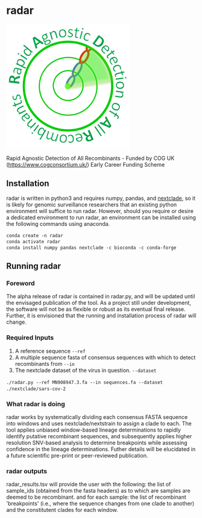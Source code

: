 # radar
![logo](./logo.png)

Rapid Agnostic Detection of All Recombinants - Funded by COG UK (https://www.cogconsortium.uk/) Early Career Funding Scheme

## Installation
radar is written in python3 and requires numpy, pandas, and [nextclade](https://github.com/nextstrain/nextclade/blob/master/docs/user/nextclade-cli.md), so it is likely for genomic surveillance researchers that an existing python environment will suffice to run radar. However, should you require or desire a dedicated environment to run radar, an environment can be installed using the following commands using anaconda.

```
conda create -n radar
conda activate radar
conda install numpy pandas nextclade -c bioconda -c conda-forge
```

## Running radar
### Foreword
The alpha release of radar is contained in radar.py, and will be updated until the envisaged publication of the tool. As a project still under development, the software will not be as flexible or robust as its eventual final release. Further, it is envisioned that the running and installation process of radar will change.

### Required Inputs
1. A reference sequence ```--ref```
2. A multiple sequence fasta of consensus sequences with which to detect recombinants from ```--in```
3. The nextclade dataset of the virus in question. ```--dataset```

```./radar.py --ref MN908947.3.fa --in sequences.fa --dataset ./nextclade/sars-cov-2```

### What radar is doing
radar works by systematically dividing each consensus FASTA sequence into windows and uses nextclade/nextstrain to assign a clade to each. The tool applies unbiased window-based lineage determinations to rapidly identify putative recombinant sequences, and subsequently applies higher resolution SNV-based analysis to determine breakpoints while assessing confidence in the lineage determinations. Futher details will be elucidated in a future scientific pre-print or peer-reviewed publication.

### radar outputs
radar_results.tsv will provide the user with the following:
   the list of sample_ids (obtained from the fasta headers) as to which are samples are deemed to be recombinant.
   and for each sample: the list of recombinant 'breakpoints' (i.e., where the sequence changes from one clade to another) and the constitutent clades for each window.
